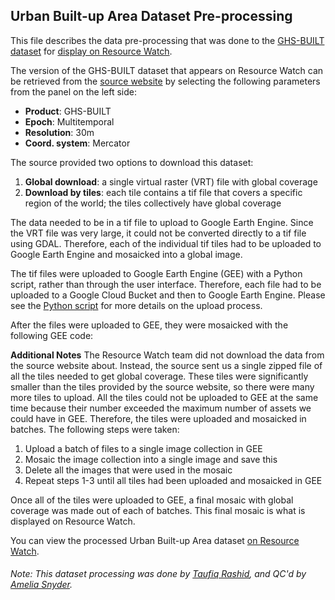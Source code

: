 ## Urban Built-up Area Dataset Pre-processing
This file describes the data pre-processing that was done to the [GHS-BUILT dataset](https://ghsl.jrc.ec.europa.eu/download.php?ds=bu) for [display on Resource Watch](https://resourcewatch.org/data/explore/cit033a-Urban-Built-Up-Area_1).

The version of the GHS-BUILT dataset that appears on Resource Watch can be retrieved from the [source website](https://ghsl.jrc.ec.europa.eu/download.php?ds=bu) by selecting the following parameters from the panel on the left side:
 - **Product**: GHS-BUILT
 - **Epoch**: Multitemporal
 - **Resolution**: 30m
 - **Coord. system**: Mercator

The source provided two options to download this dataset:
1) **Global download**: a single virtual raster (VRT) file with global coverage
2) **Download by tiles**: each tile contains a tif file that covers a specific region of the world; the tiles collectively have global coverage

The data needed to be in a tif file to upload to Google Earth Engine. Since the VRT file was very large, it could not be converted directly to a tif file using GDAL. Therefore, each of the individual tif tiles had to be uploaded to Google Earth Engine and mosaicked into a global image. 

The tif files were uploaded to Google Earth Engine (GEE) with a Python script, rather than through the user interface. Therefore, each file had to be uploaded to a Google Cloud Bucket and then to Google Earth Engine. Please see the [Python script](https://github.com/resource-watch/data-pre-processing/blob/master/cit_033a_urban_builtup_area/cit_033a_urban_built_up_area_processing.py) for more details on the upload process.

After the files were uploaded to GEE, they were mosaicked with the following GEE code:
`
`

**Additional Notes**
The Resource Watch team did not download the data from the source website about. Instead, the source sent us a single zipped file of all the tiles needed to get global coverage. These tiles were significantly smaller than the tiles provided by the source website, so there were many more tiles to upload. All the tiles could not be uploaded to GEE at the same time because their number exceeded the maximum number of assets we could have in GEE. Therefore, the tiles were uploaded and mosaicked in batches. The following steps were taken:
1) Upload a batch of files to a single image collection in GEE
2) Mosaic the image collection into a single image and save this
3) Delete all the images that were used in the mosaic
4) Repeat steps 1-3 until all tiles had been uploaded and mosaicked in GEE

Once all of the tiles were uploaded to GEE, a final mosaic with global coverage was made out of each of batches. This final mosaic is what is displayed on Resource Watch. 

You can view the processed Urban Built-up Area dataset [on Resource Watch](https://resourcewatch.org/data/explore/cit033a-Urban-Built-Up-Area_1).

###### Note: This dataset processing was done by [Taufiq Rashid](https://www.wri.org/profile/taufiq-rashid), and QC'd by [Amelia Snyder](https://www.wri.org/profile/amelia-snyder).
